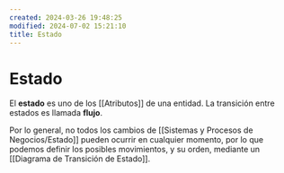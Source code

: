 ```yaml
---
created: 2024-03-26 19:48:25
modified: 2024-07-02 15:21:10
title: Estado
---
```


# Estado

El **estado** es uno de los [[Atributos]] de una entidad. La transición entre estados es llamada **flujo**.

Por lo general, no todos los cambios de [[Sistemas y Procesos de Negocios/Estado]] pueden ocurrir en cualquier momento, por lo que podemos definir los posibles movimientos, y su orden, mediante un [[Diagrama de Transición de Estado]].
